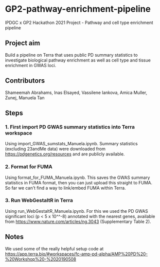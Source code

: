 # GP2-pathway-enrichment-pipeline
IPDGC x GP2 Hackathon 2021 Project - Pathway and cell type enrichment pipeline

## Project aim
Build a pipeline on Terra that uses public PD summary statistics to investigate biological pathway enrichment as well as cell type and tissue enrichment in GWAS loci.

## Contributors
Shameemah Abrahams, Inas Elsayed, Vassilene Iankova, Amica Muller, Zunej, Manuela Tan

## Steps

### 1. First import PD GWAS summary statistics into Terra workspace

Using import_GWAS_sumstats_Manuela.ipynb. Summary statistics (excluding 23andMe data) were downloaded from https://pdgenetics.org/resources and are publicly available.


### 2. Format for FUMA 

Using format_for_FUMA_Manuela.ipynb. This saves the GWAS summary statistics in FUMA format, then you can just upload this straight to FUMA. So far we can't find a way to link/embed FUMA within Terra.


### 3. Run WebGestaltR in Terra

Using run_WebGestaltR_Manuela.ipynb. For this we used the PD GWAS significant loci (p < 5 x 10^^-8) annotated with the nearest genes, available from https://www.nature.com/articles/ng.3043 (Supplementary Table 2).


## Notes

We used some of the really helpful setup code at https://app.terra.bio/#workspaces/fc-amp-pd-alpha/AMP%20PD%20-%20Workshop%20-%2020190508
